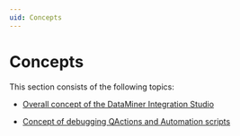 ```yaml
---
uid: Concepts
---
```


# Concepts

This section consists of the following topics:

- [Overall concept of the DataMiner Integration Studio](Overall_concept_of_the_DataMiner_Integration_Studio.md)

- [Concept of debugging QActions and Automation scripts](Concept_of_debugging_QActions_and_Automation_scripts.md)
